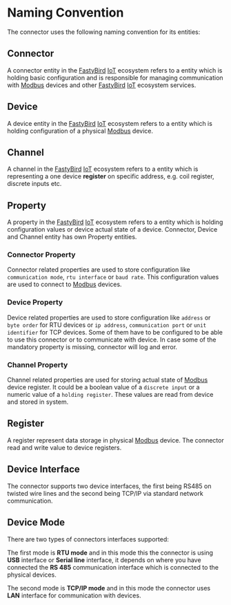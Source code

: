 # Naming Convention

The connector uses the following naming convention for its entities:

## Connector

A connector entity in the [FastyBird](https://www.fastybird.com) [IoT](https://en.wikipedia.org/wiki/Internet_of_things) ecosystem refers to a entity which is holding basic configuration
and is responsible for managing communication with [Modbus](https://en.wikipedia.org/wiki/Modbus) devices and other [FastyBird](https://www.fastybird.com) [IoT](https://en.wikipedia.org/wiki/Internet_of_things) ecosystem services.

## Device

A device entity in the [FastyBird](https://www.fastybird.com) [IoT](https://en.wikipedia.org/wiki/Internet_of_things) ecosystem refers to a entity which is holding configuration of
a physical [Modbus](https://en.wikipedia.org/wiki/Modbus) device.

## Channel

A channel in the [FastyBird](https://www.fastybird.com) [IoT](https://en.wikipedia.org/wiki/Internet_of_things) ecosystem refers to a entity which is representing a one device **register**
on specific address, e.g. coil register, discrete inputs etc.

## Property

A property in the [FastyBird](https://www.fastybird.com) [IoT](https://en.wikipedia.org/wiki/Internet_of_things) ecosystem refers to a entity which is holding configuration values or
device actual state of a device. Connector, Device and Channel entity has own Property entities.

### Connector Property

Connector related properties are used to store configuration like `communication mode`, `rtu interface` or `baud rate`. This configuration values are used
to connect to [Modbus](https://en.wikipedia.org/wiki/Modbus) devices.

### Device Property

Device related properties are used to store configuration like `address` or `byte order` for RTU devices or `ip address`, `communication port`
or `unit identifier` for TCP devices. Some of them have to be configured to be able to use this connector
or to communicate with device. In case some of the mandatory property is missing, connector will log and error.

### Channel Property

Channel related properties are used for storing actual state of [Modbus](https://en.wikipedia.org/wiki/Modbus) device register.
It could be a boolean value of a `discrete input` or a numeric value of a `holding register`. These values are read from
device and stored in system.

## Register

A register represent data storage in physical [Modbus](https://en.wikipedia.org/wiki/Modbus) device. The connector read
and write value to device registers.

## Device Interface

The connector supports two device interfaces, the first being RS485 on twisted wire lines and the second being TCP/IP
via standard network communication.

## Device Mode

There are two types of connectors interfaces supported:

The first mode is **RTU mode** and in this mode this the connector is using **USB** interface or **Serial line** interface, it
depends on where you have connected the **RS 485** communication interface which is connected to the physical devices.

The second mode is **TCP/IP mode** and in this mode the connector uses **LAN** interface for communication with devices.
